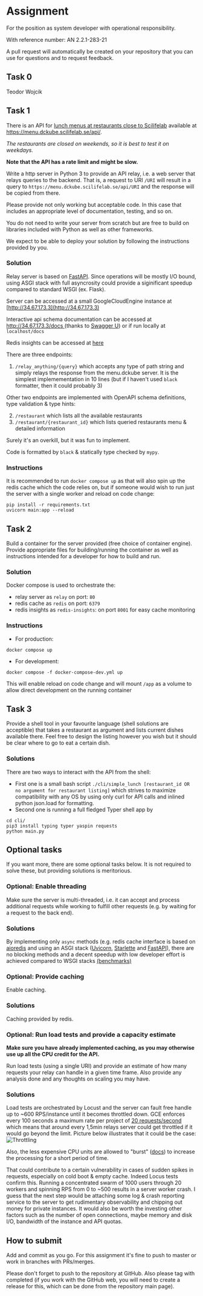 # Assignment

For the position as system developer with operational responsibility.

With reference number: AN 2.2.1-283-21

A pull request will automatically be created on your repository that you can use for questions and to request feedback.

## Task 0

Teodor Wojcik

## Task 1

There is an API for [lunch menus at restaurants close to Scilifelab](https://menu.dckube.scilifelab.se/) available at
https://menu.dckube.scilifelab.se/api/.

_The restaurants are closed on weekends, so it is best to test it on weekdays._

**Note that the API has a rate limit and might be slow.**

Write a http server in Python 3 to provide an API relay,
i.e. a web server that relays queries to the backend. That is, a
request to URI `/URI` will result in a query to
`https://menu.dckube.scilifelab.se/api/URI` and the response will
be copied from there.

Please provide not only working but acceptable code. In this case that
includes an appropriate level of documentation, testing, and so on.

You do not need to write your server from scratch but are free to
build on libraries included with Python as well as other frameworks.

We expect to be able to deploy your solution by following the
instructions provided by you.

### Solution

Relay server is based on [FastAPI](https://fastapi.tiangolo.com). Since operations will be mostly I/O bound, using ASGI stack with full asyncrosity could provide a siginificant speedup compared to standard WSGI (ex. Flask).

Server can be accessed at a small GoogleCloudEngine instance at [http://34.67.173.3](http://34.67.173.3)

Interactive api schema documentation can be accessed at [http://34.67.173.3/docs ](http://34.67.173.3/docs) (thanks to [Swagger U](https://github.com/swagger-api/swagger-ui)) or if run locally at `localhost/docs`

Redis insights can be accessed at [here](http://34.67.173.3:8001/instance/b9c013d1-8b76-41ec-a233-60622c2584d6/browser/?db=0&search=%2A)

There are three endpoints:

1. `/relay_anything/{query}` which accepts any type of path string and simply relays the response from the menu.dckube server. It is the simplest implemementation in 10 lines (but if I haven't used `black` formatter, then it could probably 3)

Other two endpoints are implemented with OpenAPI schema definitions, type validation & type hints:

2. `/restaurant` which lists all the available restaurants
3. `/restaurant/{restaurant_id}` which lists queried restaurants menu & detailed information

Surely it's an overkill, but it was fun to implement.

Code is formatted by `black` & statically type checked by `mypy`.

### Instructions

It is recommended to run `docker compose up` as that will also spin up the redis cache which the code relies on, but if someone would wish to run just the server with a single worker and reload on code change:

```
pip install -r requirements.txt
uvicorn main:app --reload
```

## Task 2

Build a container for the server provided (free choice of container
engine). Provide appropriate files for building/running the container
as well as instructions intended for a developer for how to build and run.

### Solution

Docker compose is used to orchestrate the:
* relay server as `relay` on port: `80`
* redis cache as `redis` on port: `6379`
* redis insights as `redis-insights`: on port `8001` for easy cache monitoring

### Instructions

* For production:
```
docker compose up
```

* For development:
```
docker compose -f docker-compose-dev.yml up
```
This will enable reload on code change and will mount `/app` as a volume to allow direct development on the running container

## Task 3

Provide a shell tool in your favourite language (shell solutions are
acceptible) that takes a restaurant as argument and lists current dishes
available there. Feel free to design the listing however you wish but
it should be clear where to go to eat a certain dish.

### Solutions

There are two ways to interact with the API from the shell:
* First one is a small bash script `./cli/simple_lunch [restaurant_id OR no argument for restaurant listing]` which strives to maximize compatibility with any OS by using only curl for API calls and inlined python json.load for formatting.
* Second one is running a full fledged Typer shell app by

```
cd cli/
pip3 install typing typer yaspin requests
python main.py
```

## Optional tasks

If you want more, there are some optional tasks below. It is not required to solve these,
but providing solutions is meritorious.

### Optional: Enable threading

Make sure the server is multi-threaded, i.e. it can accept and
process additional requests while working to fulfill
other requests (e.g. by waiting for a request to the back end).

### Solutions

By implementing only `async` methods (e.g. redis cache interface is based on [aioredis](https://aioredis.readthedocs.io/en/v1.3.1/) and using an ASGI stack ([Uvicorn](https://www.uvicorn.org), [Starlette](https://www.starlette.io) and [FastAPI](https://fastapi.tiangolo.com)), there are no blocking methods and a decent speedup with low developer effort is achieved compared to WSGI stacks [(benchmarks)](https://www.techempower.com/benchmarks/#section=test&runid=7464e520-0dc2-473d-bd34-dbdfd7e85911&hw=ph&test=query&l=v2qiv3-db&a=2)


### Optional: Provide caching

Enable caching.

### Solutions

Caching provided by redis.

### Optional: Run load tests and provide a capacity estimate

**Make sure you have already implemented caching, as you may otherwise use up all the CPU credit for the API.**

Run load tests (using a single URI) and provide an estimate of how
many requests your relay can handle in a given time frame. Also
provide any analysis done and any thoughts on scaling you may have.

### Solutions

Load tests are orchestrated by Locust and the server can fault free handle up to ~600 RPS/instance until it becomes
throttled down. GCE enforces every 100 seconds a maximum rate per project of 
[20 requests/second](https://cloud.google.com/compute/docs/api-rate-limits)
which means that around every 1,5min relays server could get throttled if it would go beyond the limit.
Picture below illustrates that it could be the case:
![Throttling](https://i.imgur.com/UjVfQZ2.png)

Also, the less expensive CPU units are allowed to "burst" ([docs](https://cloud.google.com/compute/docs/machine-types#machine_types))
to increase the processing for a short period of time. 

That could contribute to a certain vulnerability in cases of sudden spikes in requests, especially on cold boot & empty cache.
Indeed Locus tests confirm this. Running a concentrated swarm of 1000 users through 20 workers and 
spinning RPS from 0 to ~500 results in a server worker crash. I guess that the next step would be attaching 
some log & crash reporting service to the server to get rudimentary observability and chipping out money for 
private instances. It would also be worth the investing other factors such as the number of open connections, maybe memory and disk I/O, bandwidth of the instance and API quotas.



## How to submit

Add and commit as you go. For this assignment it's fine to push to
master or work in branches with PRs/merges.

Please don't forget to push to the repository at GitHub. Also please
tag with completed (if you work with the GitHub web, you will need to
create a release for this, which can be done from the repository main
page).

```

```

```

```
